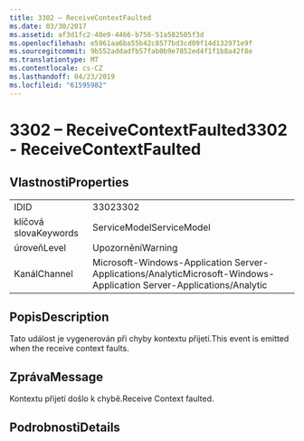 ```yaml
---
title: 3302 – ReceiveContextFaulted
ms.date: 03/30/2017
ms.assetid: af3d1fc2-40e9-4466-b756-51a582505f3d
ms.openlocfilehash: e5961aa6ba55b42c8577bd3cd09f14d132971e9f
ms.sourcegitcommit: 9b552addadfb57fab0b9e7852ed4f1f1b8a42f8e
ms.translationtype: MT
ms.contentlocale: cs-CZ
ms.lasthandoff: 04/23/2019
ms.locfileid: "61595982"
---
```

# <a name="3302---receivecontextfaulted"></a><span data-ttu-id="13097-102">3302 – ReceiveContextFaulted</span><span class="sxs-lookup"><span data-stu-id="13097-102">3302 - ReceiveContextFaulted</span></span>
## <a name="properties"></a><span data-ttu-id="13097-103">Vlastnosti</span><span class="sxs-lookup"><span data-stu-id="13097-103">Properties</span></span>  
  
|||  
|-|-|  
|<span data-ttu-id="13097-104">ID</span><span class="sxs-lookup"><span data-stu-id="13097-104">ID</span></span>|<span data-ttu-id="13097-105">3302</span><span class="sxs-lookup"><span data-stu-id="13097-105">3302</span></span>|  
|<span data-ttu-id="13097-106">klíčová slova</span><span class="sxs-lookup"><span data-stu-id="13097-106">Keywords</span></span>|<span data-ttu-id="13097-107">ServiceModel</span><span class="sxs-lookup"><span data-stu-id="13097-107">ServiceModel</span></span>|  
|<span data-ttu-id="13097-108">úroveň</span><span class="sxs-lookup"><span data-stu-id="13097-108">Level</span></span>|<span data-ttu-id="13097-109">Upozornění</span><span class="sxs-lookup"><span data-stu-id="13097-109">Warning</span></span>|  
|<span data-ttu-id="13097-110">Kanál</span><span class="sxs-lookup"><span data-stu-id="13097-110">Channel</span></span>|<span data-ttu-id="13097-111">Microsoft-Windows-Application Server-Applications/Analytic</span><span class="sxs-lookup"><span data-stu-id="13097-111">Microsoft-Windows-Application Server-Applications/Analytic</span></span>|  
  
## <a name="description"></a><span data-ttu-id="13097-112">Popis</span><span class="sxs-lookup"><span data-stu-id="13097-112">Description</span></span>  
 <span data-ttu-id="13097-113">Tato událost je vygenerován při chyby kontextu přijetí.</span><span class="sxs-lookup"><span data-stu-id="13097-113">This event is emitted when the receive context faults.</span></span>  
  
## <a name="message"></a><span data-ttu-id="13097-114">Zpráva</span><span class="sxs-lookup"><span data-stu-id="13097-114">Message</span></span>  
 <span data-ttu-id="13097-115">Kontextu přijetí došlo k chybě.</span><span class="sxs-lookup"><span data-stu-id="13097-115">Receive Context faulted.</span></span>  
  
## <a name="details"></a><span data-ttu-id="13097-116">Podrobnosti</span><span class="sxs-lookup"><span data-stu-id="13097-116">Details</span></span>
